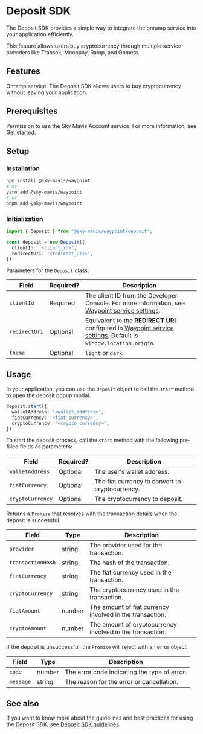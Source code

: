 # Deposit SDK

The Deposit SDK provides a simple way to integrate the onramp service into your application efficiently.

This feature allows users buy cryptocurrency through multiple service providers like Transak, Moonpay, Ramp, and Onmeta.

## Features

Onramp service: The Deposit SDK allows users to buy cryptocurrency without leaving your application.

## Prerequisites

Permission to use the Sky Mavis Account service. For more information, see [Get started](https://docs.skymavis.com/mavis/ronin-waypoint/guides/get-started#steps).

## Setup

### Installation

```bash
npm install @sky-mavis/waypoint
# or
yarn add @sky-mavis/waypoint
# or
pnpm add @sky-mavis/waypoint
```

### Initialization

```typescript
import { Deposit } from '@sky-mavis/waypoint/deposit';

const deposit = new Deposit({
  clientId: '<client_id>',
  redirectUri: '<redirect_uri>',
})
```

Parameters for the `Deposit` class:

| Field | Required? | Description |
| --- | --- | --- |
| `clientId` | Required | The client ID from the Developer Console. For more information, see [Waypoint service settings](https://docs.skymavis.com/mavis/ronin-waypoint/guides/get-started#steps).|
| `redirectUri` | Optional | Equivalent to the **REDIRECT URI** configured in [Waypoint service settings](https://docs.skymavis.com/mavis/ronin-waypoint/guides/get-started#step-3-configure-ronin-waypoint-settings). Default is `window.location.origin`. |
| `theme` | Optional | `light` or `dark`. |

## Usage

In your application, you can use the `deposit` object to call the `start` method to open the deposit popup modal.

```typescript
deposit.start({
  walletAddress: '<wallet_address>',
  fiatCurrency: '<fiat_currency>',
  cryptoCurrency: '<crypto_currency>',
})
```

 To start the deposit process, call the `start` method with the following pre-filled fields as parameters:

| Field | Required? | Description |
| --- | --- | --- |
| `walletAddress` | Optional | The user's wallet address. |
| `fiatCurrency` | Optional | The fiat currency to convert to cryptocurrency. |
| `cryptoCurrency` | Optional | The cryptocurrency to deposit. |

Returns a `Promise` that resolves with the transaction details when the deposit is successful.

| Field            | Type     | Description                         |
|------------------|----------|-------------------------------------|
| `provider`       | string   | The provider used for the transaction. |
| `transactionHash`| string   | The hash of the transaction.        |
| `fiatCurrency`   | string   | The fiat currency used in the transaction. |
| `cryptoCurrency` | string   | The cryptocurrency used in the transaction. |
| `fiatAmount`     | number   | The amount of fiat currency involved in the transaction. |
| `cryptoAmount`   | number   | The amount of cryptocurrency involved in the transaction. |

If the deposit is unsuccessful, the `Promise` will reject with an error object.

| Field      | Type   | Description                          |
|------------|--------|--------------------------------------|
| `code`       | number  | The error code indicating the type of error. |
| `message`     | string  | The reason for the error or cancellation.     |

## See also

If you want to know more about the guidelines and best practices for using the Deposit SDK, see [Deposit SDK guidelines](https://docs.skymavis.com/mavis/ronin-waypoint/reference/web-sdk#onramp-service).
